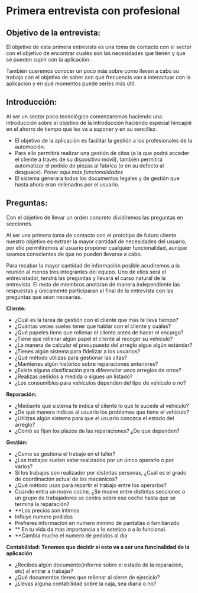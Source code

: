 # Primera entrevista con profesional 

## Objetivo de la entrevista:
El objetivo de esta primera entrevista es una toma de contacto con el sector con el objetivo de encontrar cuales son las necesidades que tienen y que se pueden suplir con la aplicación.

También queremos conocer un poco más sobre como llevan a cabo su trabajo con el objetivo de saber con qué frecuencia van a interactuar con la aplicación y en qué momentos puede serles más útil.
## Introducción:
Al ser un sector poco tecnológico comenzaremos haciendo una introducción sobre el objetivo de la introducción haciendo especial hincapié en el ahorro de tiempo que les va a suponer y en su sencillez.
-	El objetivo de la aplicación es facilitar la gestión a los profesionales de la automoción.
-	Para ello permitirá realizar una gestión de citas (a la que podrá acceder el cliente a través de su dispositivo móvil), también permitirá automatizar el pedido de piezas al fabrica (o en su defecto al desguace). *Poner aquí más funcionalidades*
-	El sistema generara todos los documentos legales y de gestión que hasta ahora eran rellenados por el usuario.

## Preguntas:
Con el objetivo de llevar un orden concreto dividiremos las preguntas en secciones.

Al ser una primera toma de contacto con el prototipo de futuro cliente nuestro objetivo es extraer la mayor cantidad de necesidades del usuario, por ello permitiremos al usuario proponer cualquier funcionalidad, aunque seamos conscientes de que no pueden llevarse a cabo.

Para recabar la mayor cantidad de información posible acudiremos a la reunión al menos tres integrantes del equipo. Uno de ellos será el entrevistador, tendrá las preguntas y llevará el curso natural de la entrevista. El resto de miembros anotaran de manera independiente las respuestas y únicamente participaran al final de la entrevista con las preguntas que sean necearías.

**Cliente:**
-	¿Cuál es la tarea de gestión con el cliente que más te lleva tiempo?
-	¿Cuántas veces sueles tener que hablar con el cliente y cuáles?
-	¿Qué papeles tiene que rellenar el cliente antes de hacer el encargo?
-	¿Tiene que rellenar algún papel el cliente al recoger su vehículo?
-	¿La manera de calcular el presupuesto del arreglo sigue algún estándar?
-	¿Tienes algún sistema para fidelizar a los usuarios?
-	¿Qué método utilizas para gestionar las citas?
-	¿Mantienes algún histórico sobre reparaciones anteriores?
-	¿Existe alguna clasificación para diferenciar unos arreglos de otros?
-	¿Realizas pedidos a medida o sigues un listado?
-	¿Los consumibles para vehículos dependen del tipo de vehículo o no?

**Reparación:**
-	¿Mediante qué sistema te indica el cliente lo que le sucede al vehículo?
-	¿De qué manera indicas al usuario los problemas que tiene el vehículo?
-	¿Utilizas algún sistema para que el usuario conozca el estado del arreglo?
- ¿Comó se fijan los plazos de las reparaciones? ¿De que dependen?

**Gestión:**
- ¿Como se gestiona el trabajo en el taller?
-	¿Los trabajos suelen estar realizados por un único operario o por varios?
-	Si los trabajos son realizador por distintas personas, ¿Cuál es el grado de coordinación actual de los mecánicos?
-	¿Qué método usas para repartir el trabajo entre los operarios?
- Cuando entra un nuevo coche, ¿Se mueve entre distintas secciones o un grupo de trabajadores se centra sobre ese coche hasta que se termina la reparación?
- **Los precios son intimos
 - Influye numero pedidos
 - Prefieres informacion en numero minimo de pantallas o familiarizdo 
 - ** En tu vida da mas importancia a lo estetico o a lo funcional.
- **Cambia mucho el numero de pedidos al dia

**Contabilidad:**
**Tenemos que decidir si esto va a ser una funcinalidad de la aplicación**
- ¿Recibes algún documento(informe sobre el estado de la reparacion, etc) al entrar a trabajar?
-	¿Qué documentos tienes que rellenar al cierre de ejercicio?
-	¿Llevas alguna contabilidad sobre la caja, sea diaria o no?
